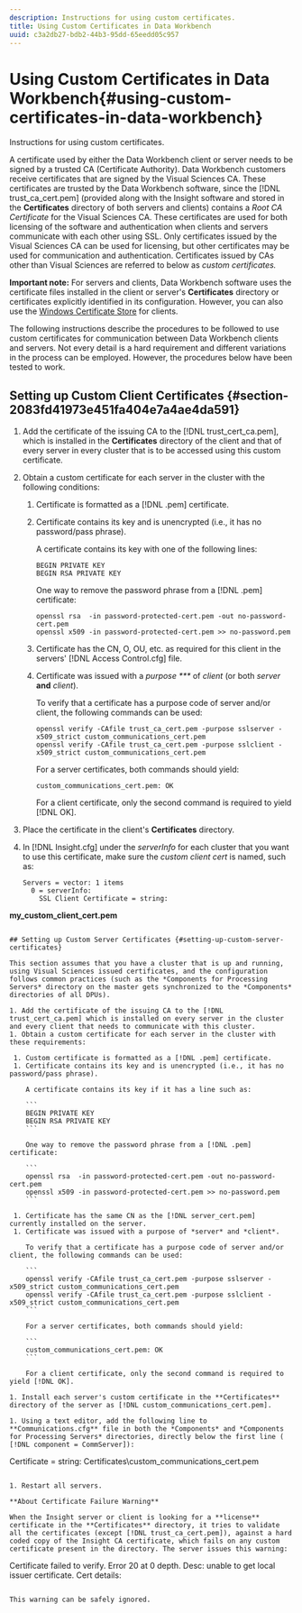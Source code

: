 ```yaml
---
description: Instructions for using custom certificates.
title: Using Custom Certificates in Data Workbench
uuid: c3a2db27-bdb2-44b3-95dd-65eedd05c957
---
```


# Using Custom Certificates in Data Workbench{#using-custom-certificates-in-data-workbench}

Instructions for using custom certificates.

A certificate used by either the Data Workbench client or server needs to be signed by a trusted CA (Certificate Authority). Data Workbench customers receive certificates that are signed by the Visual Sciences CA. These certificates are trusted by the Data Workbench software, since the [!DNL trust_ca_cert.pem] (provided along with the Insight software and stored in the **Certificates** directory of both servers and clients) contains a *Root CA Certificate* for the Visual Sciences CA. These certificates are used for both licensing of the software and authentication when clients and servers communicate with each other using SSL. Only certificates issued by the Visual Sciences CA can be used for licensing, but other certificates may be used for communication and authentication. Certificates issued by CAs other than Visual Sciences are referred to below as *custom certificates.*

**Important note:** For servers and clients, Data Workbench software uses the certificate files installed in the client or server's **Certificates** directory or certificates explicitly identified in its configuration. However, you can also use the [Windows Certificate Store](../../../../../home/c-inst-svr/c-install-ins-svr/t-install-proc-inst-svr-dpu/c-dnld-dgtl-cert/crypto-api.md#concept-4acb13b7de9340ea8cde8ad84b93358d) for clients.

The following instructions describe the procedures to be followed to use custom certificates for communication between Data Workbench clients and servers. Not every detail is a hard requirement and different variations in the process can be employed. However, the procedures below have been tested to work.

## Setting up Custom Client Certificates {#section-2083fd41973e451fa404e7a4ae4da591}

1. Add the certificate of the issuing CA to the [!DNL trust_cert_ca.pem], which is installed in the **Certificates** directory of the client and that of every server in every cluster that is to be accessed using this custom certificate. 

1. Obtain a custom certificate for each server in the cluster with the following conditions:

    1. Certificate is formatted as a [!DNL .pem] certificate. 
    1. Certificate contains its key and is unencrypted (i.e., it has no password/pass phrase).

       A certificate contains its key with one of the following lines:     
    
       ```    
       BEGIN PRIVATE KEY 
       BEGIN RSA PRIVATE KEY
       ```

       One way to remove the password phrase from a [!DNL .pem] certificate:

       ```    
       openssl rsa  -in password-protected-cert.pem -out no-password-cert.pem 
       openssl x509 -in password-protected-cert.pem >> no-password.pem
       ```

    1. Certificate has the CN, O, OU, etc. as required for this client in the servers' [!DNL Access Control.cfg] file. 
    1. Certificate was issued with a *purpose &#42;&#42;&#42;* of *client* (or both *server* **and** *client*).

       To verify that a certificate has a purpose code of server and/or client, the following commands can be used:     
    
       ```    
       openssl verify -CAfile trust_ca_cert.pem -purpose sslserver -x509_strict custom_communications_cert.pem 
       openssl verify -CAfile trust_ca_cert.pem -purpose sslclient -x509_strict custom_communications_cert.pem
       ```    
    
       For a server certificates, both commands should yield:     
    
       ```    
       custom_communications_cert.pem: OK
       ```    
    
       For a client certificate, only the second command is required to yield [!DNL OK].

1. Place the certificate in the client's **Certificates** directory. 
1. In [!DNL Insight.cfg] under the *serverInfo* for each cluster that you want to use this certificate, make sure the *custom client cert* is named, such as:

   ```
   Servers = vector: 1 items 
     0 = serverInfo: 
       SSL Client Certificate = string:  
<b>my_custom_client_cert.pem</b>
   ```

## Setting up Custom Server Certificates {#setting-up-custom-server-certificates}

This section assumes that you have a cluster that is up and running, using Visual Sciences issued certificates, and the configuration follows common practices (such as the *Components for Processing Servers* directory on the master gets synchronized to the *Components* directories of all DPUs).

1. Add the certificate of the issuing CA to the [!DNL trust_cert_ca.pem] which is installed on every server in the cluster and every client that needs to communicate with this cluster. 
1. Obtain a custom certificate for each server in the cluster with these requirements:

    1. Custom certificate is formatted as a [!DNL .pem] certificate. 
    1. Certificate contains its key and is unencrypted (i.e., it has no password/pass phrase).

       A certificate contains its key if it has a line such as:

       ```    
       BEGIN PRIVATE KEY 
       BEGIN RSA PRIVATE KEY
       ```    
    
       One way to remove the password phrase from a [!DNL .pem] certificate:

       ```    
       openssl rsa  -in password-protected-cert.pem -out no-password-cert.pem 
       openssl x509 -in password-protected-cert.pem >> no-password.pem
       ```

    1. Certificate has the same CN as the [!DNL server_cert.pem] currently installed on the server. 
    1. Certificate was issued with a purpose of *server* and *client*.

       To verify that a certificate has a purpose code of server and/or client, the following commands can be used:     
    
       ```    
       openssl verify -CAfile trust_ca_cert.pem -purpose sslserver -x509_strict custom_communications_cert.pem 
       openssl verify -CAfile trust_ca_cert.pem -purpose sslclient -x509_strict custom_communications_cert.pem
       ```    
    
       For a server certificates, both commands should yield:     
    
       ```    
       custom_communications_cert.pem: OK
       ```    
    
       For a client certificate, only the second command is required to yield [!DNL OK].

1. Install each server's custom certificate in the **Certificates** directory of the server as [!DNL custom_communications_cert.pem]. 

1. Using a text editor, add the following line to **Communications.cfg** file in both the *Components* and *Components for Processing Servers* directories, directly below the first line ( [!DNL component = CommServer]): 

   ```
   Certificate = string: Certificates\\custom_communications_cert.pem
   ```

1. Restart all servers.

**About Certificate Failure Warning**

When the Insight server or client is looking for a **license** certificate in the **Certificates** directory, it tries to validate all the certificates (except [!DNL trust_ca_cert.pem]), against a hard coded copy of the Insight CA certificate, which fails on any custom certificate present in the directory. The server issues this warning:

```
Certificate failed to verify. Error 20 at 0 depth. Desc: unable to get local issuer certificate. Cert details:
```

This warning can be safely ignored. 
